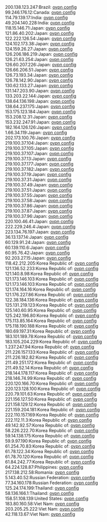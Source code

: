 200.138.123.247:Brazil: [ovpn config](vpn/200_138_123_247.ovpn)  
99.246.176.12:Canada: [ovpn config](vpn/99_246_176_12.ovpn)  
114.79.139.17:India: [ovpn config](vpn/114_79_139_17.ovpn)  
49.204.140.228:India: [ovpn config](vpn/49_204_140_228.ovpn)  
118.15.146.71:Japan: [ovpn config](vpn/118_15_146_71.ovpn)  
121.86.40.202:Japan: [ovpn config](vpn/121_86_40_202.ovpn)  
122.222.126.54:Japan: [ovpn config](vpn/122_222_126_54.ovpn)  
124.102.173.38:Japan: [ovpn config](vpn/124_102_173_38.ovpn)  
124.159.26.27:Japan: [ovpn config](vpn/124_159_26_27.ovpn)  
126.206.186.219:Japan: [ovpn config](vpn/126_206_186_219.ovpn)  
126.21.63.254:Japan: [ovpn config](vpn/126_21_63_254.ovpn)  
126.60.207.226:Japan: [ovpn config](vpn/126_60_207_226.ovpn)  
126.66.206.51:Japan: [ovpn config](vpn/126_66_206_51.ovpn)  
126.73.193.34:Japan: [ovpn config](vpn/126_73_193_34.ovpn)  
126.78.142.90:Japan: [ovpn config](vpn/126_78_142_90.ovpn)  
130.62.133.27:Japan: [ovpn config](vpn/130_62_133_27.ovpn)  
131.147.203.90:Japan: [ovpn config](vpn/131_147_203_90.ovpn)  
133.203.22.144:Japan: [ovpn config](vpn/133_203_22_144.ovpn)  
138.64.136.198:Japan: [ovpn config](vpn/138_64_136_198.ovpn)  
138.64.237.175:Japan: [ovpn config](vpn/138_64_237_175.ovpn)  
153.175.123.184:Japan: [ovpn config](vpn/153_175_123_184.ovpn)  
153.208.12.31:Japan: [ovpn config](vpn/153_208_12_31.ovpn)  
153.232.247.91:Japan: [ovpn config](vpn/153_232_247_91.ovpn)  
182.164.126.126:Japan: [ovpn config](vpn/182_164_126_126.ovpn)  
1.66.34.119:Japan: [ovpn config](vpn/1_66_34_119.ovpn)  
202.173.100.76:Japan: [ovpn config](vpn/202_173_100_76.ovpn)  
219.100.37.104:Japan: [ovpn config](vpn/219_100_37_104.ovpn)  
219.100.37.105:Japan: [ovpn config](vpn/219_100_37_105.ovpn)  
219.100.37.107:Japan: [ovpn config](vpn/219_100_37_107.ovpn)  
219.100.37.13:Japan: [ovpn config](vpn/219_100_37_13.ovpn)  
219.100.37.177:Japan: [ovpn config](vpn/219_100_37_177.ovpn)  
219.100.37.182:Japan: [ovpn config](vpn/219_100_37_182.ovpn)  
219.100.37.19:Japan: [ovpn config](vpn/219_100_37_19.ovpn)  
219.100.37.31:Japan: [ovpn config](vpn/219_100_37_31.ovpn)  
219.100.37.49:Japan: [ovpn config](vpn/219_100_37_49.ovpn)  
219.100.37.51:Japan: [ovpn config](vpn/219_100_37_51.ovpn)  
219.100.37.55:Japan: [ovpn config](vpn/219_100_37_55.ovpn)  
219.100.37.58:Japan: [ovpn config](vpn/219_100_37_58.ovpn)  
219.100.37.86:Japan: [ovpn config](vpn/219_100_37_86.ovpn)  
219.100.37.87:Japan: [ovpn config](vpn/219_100_37_87.ovpn)  
219.100.37.96:Japan: [ovpn config](vpn/219_100_37_96.ovpn)  
220.100.46.41:Japan: [ovpn config](vpn/220_100_46_41.ovpn)  
222.229.246.4:Japan: [ovpn config](vpn/222_229_246_4.ovpn)  
223.134.76.197:Japan: [ovpn config](vpn/223_134_76_197.ovpn)  
36.13.137.14:Japan: [ovpn config](vpn/36_13_137_14.ovpn)  
60.129.91.24:Japan: [ovpn config](vpn/60_129_91_24.ovpn)  
60.139.110.6:Japan: [ovpn config](vpn/60_139_110_6.ovpn)  
60.95.76.42:Japan: [ovpn config](vpn/60_95_76_42.ovpn)  
92.203.27.15:Japan: [ovpn config](vpn/92_203_27_15.ovpn)  
118.42.212.205:Korea Republic of: [ovpn config](vpn/118_42_212_205.ovpn)  
121.136.52.233:Korea Republic of: [ovpn config](vpn/121_136_52_233.ovpn)  
121.140.8.98:Korea Republic of: [ovpn config](vpn/121_140_8_98.ovpn)  
121.173.146.103:Korea Republic of: [ovpn config](vpn/121_173_146_103.ovpn)  
121.173.146.103:Korea Republic of: [ovpn config](vpn/121_173_146_103.ovpn)  
121.174.164.16:Korea Republic of: [ovpn config](vpn/121_174_164_16.ovpn)  
121.176.227.86:Korea Republic of: [ovpn config](vpn/121_176_227_86.ovpn)  
122.38.184.136:Korea Republic of: [ovpn config](vpn/122_38_184_136.ovpn)  
125.131.219.123:Korea Republic of: [ovpn config](vpn/125_131_219_123.ovpn)  
125.140.60.95:Korea Republic of: [ovpn config](vpn/125_140_60_95.ovpn)  
125.242.196.80:Korea Republic of: [ovpn config](vpn/125_242_196_80.ovpn)  
175.113.85.164:Korea Republic of: [ovpn config](vpn/175_113_85_164.ovpn)  
175.118.190.188:Korea Republic of: [ovpn config](vpn/175_118_190_188.ovpn)  
180.69.197.31:Korea Republic of: [ovpn config](vpn/180_69_197_31.ovpn)  
183.101.189.78:Korea Republic of: [ovpn config](vpn/183_101_189_78.ovpn)  
183.105.204.229:Korea Republic of: [ovpn config](vpn/183_105_204_229.ovpn)  
1.237.247.94:Korea Republic of: [ovpn config](vpn/1_237_247_94.ovpn)  
211.226.157.133:Korea Republic of: [ovpn config](vpn/211_226_157_133.ovpn)  
211.226.182.82:Korea Republic of: [ovpn config](vpn/211_226_182_82.ovpn)  
211.49.251.172:Korea Republic of: [ovpn config](vpn/211_49_251_172.ovpn)  
211.49.52.14:Korea Republic of: [ovpn config](vpn/211_49_52_14.ovpn)  
218.144.178.117:Korea Republic of: [ovpn config](vpn/218_144_178_117.ovpn)  
218.146.74.99:Korea Republic of: [ovpn config](vpn/218_146_74_99.ovpn)  
220.120.166.70:Korea Republic of: [ovpn config](vpn/220_120_166_70.ovpn)  
220.123.128.100:Korea Republic of: [ovpn config](vpn/220_123_128_100.ovpn)  
220.79.101.63:Korea Republic of: [ovpn config](vpn/220_79_101_63.ovpn)  
221.156.127.50:Korea Republic of: [ovpn config](vpn/221_156_127_50.ovpn)  
221.158.129.12:Korea Republic of: [ovpn config](vpn/221_158_129_12.ovpn)  
221.159.204.181:Korea Republic of: [ovpn config](vpn/221_159_204_181.ovpn)  
222.110.157.169:Korea Republic of: [ovpn config](vpn/222_110_157_169.ovpn)  
222.112.11.3:Korea Republic of: [ovpn config](vpn/222_112_11_3.ovpn)  
49.142.92.57:Korea Republic of: [ovpn config](vpn/49_142_92_57.ovpn)  
58.226.222.70:Korea Republic of: [ovpn config](vpn/58_226_222_70.ovpn)  
59.14.138.175:Korea Republic of: [ovpn config](vpn/59_14_138_175.ovpn)  
59.9.97.190:Korea Republic of: [ovpn config](vpn/59_9_97_190.ovpn)  
61.254.70.83:Korea Republic of: [ovpn config](vpn/61_254_70_83.ovpn)  
61.78.122.34:Korea Republic of: [ovpn config](vpn/61_78_122_34.ovpn)  
61.78.70.120:Korea Republic of: [ovpn config](vpn/61_78_70_120.ovpn)  
61.84.242.77:Korea Republic of: [ovpn config](vpn/61_84_242_77.ovpn)  
64.224.128.87:Philippines: [ovpn config](vpn/64_224_128_87.ovpn)  
217.138.212.58:Romania: [ovpn config](vpn/217_138_212_58.ovpn)  
5.143.40.52:Russian Federation: [ovpn config](vpn/5_143_40_52.ovpn)  
77.34.160.178:Russian Federation: [ovpn config](vpn/77_34_160_178.ovpn)  
125.24.174.199:Thailand: [ovpn config](vpn/125_24_174_199.ovpn)  
58.136.166.1:Thailand: [ovpn config](vpn/58_136_166_1.ovpn)  
158.51.108.139:United States: [ovpn config](vpn/158_51_108_139.ovpn)  
183.80.160.58:Viet Nam: [ovpn config](vpn/183_80_160_58.ovpn)  
203.205.25.222:Viet Nam: [ovpn config](vpn/203_205_25_222.ovpn)  
42.118.13.67:Viet Nam: [ovpn config](vpn/42_118_13_67.ovpn)  
